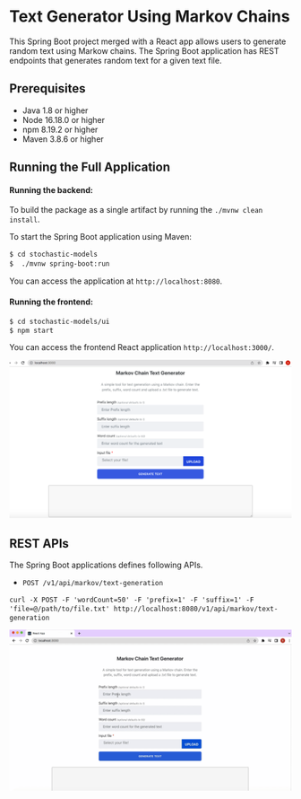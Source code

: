 Text Generator Using Markov Chains 
======================================	

This Spring Boot project merged with a React app allows users to generate random text using Markow chains. The Spring Boot application has REST endpoints that generates random text for a given text file.

## Prerequisites
* Java 1.8 or higher
* Node 16.18.0 or higher
* npm 8.19.2 or higher
* Maven 3.8.6 or higher
 
## Running the Full Application
#### Running the backend:

To build the package as a single artifact by running the `./mvnw clean install`. 

To start the Spring Boot application using Maven:
```bash
$ cd stochastic-models
$  ./mvnw spring-boot:run
```

You can access the application at `http://localhost:8080`.
#### Running the frontend:
```
$ cd stochastic-models/ui
$ npm start
```
You can access the frontend React application `http://localhost:3000/`.

![React UI](images/react-app.png)

## REST APIs
The Spring Boot applications defines following APIs.

* `POST /v1/api/markov/text-generation`

```
curl -X POST -F 'wordCount=50' -F 'prefix=1' -F 'suffix=1' -F 'file=@/path/to/file.txt' http://localhost:8080/v1/api/markov/text-generation
```

![Demo UI](images/demo.gif)


